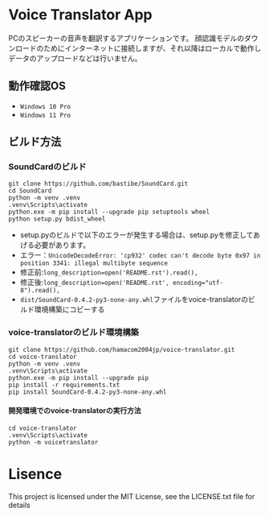 # Voice Translator App

PCのスピーカーの音声を翻訳するアプリケーションです。
顔認識モデルのダウンロードのためにインターネットに接続しますが、それ以降はローカルで動作しデータのアップロードなどは行いません。


## 動作確認OS
- `Windows 10 Pro`
- `Windows 11 Pro`

## ビルド方法

### SoundCardのビルド
```
git clone https://github.com/bastibe/SoundCard.git
cd SoundCard
python -m venv .venv
.venv\Scripts\activate
python.exe -m pip install --upgrade pip setuptools wheel
python setup.py bdist_wheel
```
- setup.pyのビルドで以下のエラーが発生する場合は、setup.pyを修正してあげる必要があります。
- エラー：```UnicodeDecodeError: 'cp932' codec can't decode byte 0x97 in position 3341: illegal multibyte sequence```
- 修正前:```long_description=open('README.rst').read(),```
- 修正後:```long_description=open('README.rst', encoding="utf-8").read(),```
- ```dist/SoundCard-0.4.2-py3-none-any.whl```ファイルをvoice-translatorのビルド環境構築にコピーする

### voice-translatorのビルド環境構築
```
git clone https://github.com/hamacom2004jp/voice-translator.git
cd voice-translator
python -m venv .venv
.venv\Scripts\activate
python.exe -m pip install --upgrade pip
pip install -r requirements.txt
pip install SoundCard-0.4.2-py3-none-any.whl
```

#### 開発環境でのvoice-translatorの実行方法
```
cd voice-translator
.venv\Scripts\activate
python -m voicetranslator
```


# Lisence

This project is licensed under the MIT License, see the LICENSE.txt file for details
